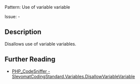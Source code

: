 Pattern: Use of variable variable

Issue: -

## Description

Disallows use of variable variables.

## Further Reading

* [PHP_CodeSniffer - SlevomatCodingStandard.Variables.DisallowVariableVariable](https://github.com/slevomat/coding-standard/blob/master/doc/variables.md#slevomatcodingstandardvariablesdisallowvariablevariable)